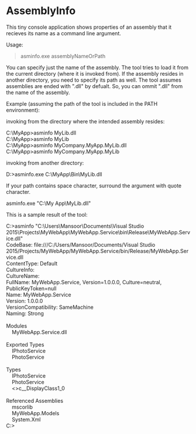 # AssemblyInfo
This tiny console application shows properties of an assembly that it recieves its name as a command line argument.

Usage:
> asminfo.exe assemblyNameOrPath

You can specify just the name of the assembly. The tool tries to load it from the current directory (where it is invoked from). If the assembly resides in another directory, you need to specify its path as well.
The tool assumes assemblies are ended with ".dll" by defualt. So, you can ommit ".dll" from the name of the assembly.

Example (assuming the path of the tool is included in the PATH environment):

invoking from the directory where the intended assembly resides:

C:\MyApp\>asminfo MyLib.dll<br/>
C:\MyApp\>asminfo MyLib<br/>
C:\MyApp\>asminfo MyCompany.MyApp.MyLib.dll<br/>
C:\MyApp\>asminfo MyCompany.MyApp.MyLib<br/>

invoking from another directory:

D:\>asminfo.exe C:\MyApp\Bin\MyLib.dll<br/>

If your path contains space character, surround the argument with quote character.

asminfo.exe "C:\My App\MyLib.dll"

This is a sample result of the tool:

C:\>asminfo "C:\Users\Mansoor\Documents\Visual Studio 2015\Projects\MyWebApp\MyWebApp.Service\bin\Release\MyWebApp.Service.dll"<br/>
CodeBase: file:///C:/Users/Mansoor/Documents/Visual Studio 2015/Projects/MyWebApp/MyWebApp.Service/bin/Release/MyWebApp.Service.dll<br/>
ContentType: Default<br/>
CultureInfo: <br/>
CultureName: <br/>
FullName: MyWebApp.Service, Version=1.0.0.0, Culture=neutral, PublicKeyToken=null<br/>
Name: MyWebApp.Service<br/>
Version: 1.0.0.0<br/>
VersionCompatibility: SameMachine<br/>
Naming: Strong<br/>
<br/>
Modules<br/>
&nbsp;&nbsp;&nbsp;&nbsp;MyWebApp.Service.dll<br/>
<br/>
Exported Types<br/>
&nbsp;&nbsp;&nbsp;&nbsp;IPhotoService<br/>
&nbsp;&nbsp;&nbsp;&nbsp;PhotoService<br/>
<br/>
Types<br/>
&nbsp;&nbsp;&nbsp;&nbsp;IPhotoService<br/>
&nbsp;&nbsp;&nbsp;&nbsp;PhotoService<br/>
&nbsp;&nbsp;&nbsp;&nbsp;<>c__DisplayClass1_0<br/>
<br/>
Referenced Assemblies<br/>
&nbsp;&nbsp;&nbsp;&nbsp;mscorlib<br/>
&nbsp;&nbsp;&nbsp;&nbsp;MyWebApp.Models<br/>
&nbsp;&nbsp;&nbsp;&nbsp;System.Xml<br/>
C:\><br/>

